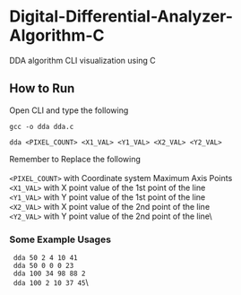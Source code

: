 # Digital-Differential-Analyzer-Algorithm-C
 DDA algorithm CLI visualization using C

## How to Run

Open CLI and type the following 

```
gcc -o dda dda.c

dda <PIXEL_COUNT> <X1_VAL> <Y1_VAL> <X2_VAL> <Y2_VAL>
```

Remember to Replace the following\
\
``` <PIXEL_COUNT> ``` with Coordinate system Maximum Axis Points\
``` <X1_VAL> ``` with X point value of the 1st point of the line\
``` <Y1_VAL> ``` with Y point value of the 1st point of the line\
``` <X2_VAL> ``` with X point value of the 2nd point of the line\
``` <Y2_VAL> ``` with Y point value of the 2nd point of the line\

### Some Example Usages

``` dda 50 2 4 10 41```\
``` dda 50 0 0 0 23```\
``` dda 100 34 98 88 2```\
``` dda 100 2 10 37 45```\
